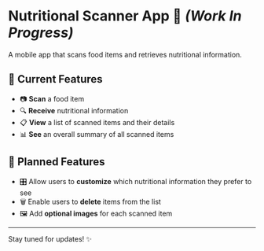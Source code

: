 # Nutritional Scanner App 🥗 *(Work In Progress)*

A mobile app that scans food items and retrieves nutritional information.

## 🚀 Current Features
- 📷 **Scan** a food item
- 🔍 **Receive** nutritional information
- 📋 **View** a list of scanned items and their details
- 📊 **See** an overall summary of all scanned items

## 🔮 Planned Features
- 🎛️ Allow users to **customize** which nutritional information they prefer to see
- 🗑️ Enable users to **delete** items from the list
- 🖼️ Add **optional images** for each scanned item

---

Stay tuned for updates! ✨
